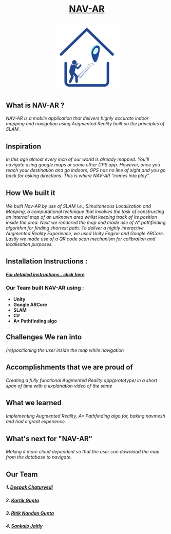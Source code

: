 <h1 align=center> <b><u>  NAV-AR  </b></u><br><br>
<img src="https://raw.githubusercontent.com/thisiskartikgupta/NAV-AR/main/static/png/appLogo.png?token=GHSAT0AAAAAABU7TXMTJ2AIMNYNZV6E5H7WYVXP2PQ" width="200px">
</h1>

## What is NAV-AR ?
###### NAV-AR is a mobile application that delivers highly accurate indoor mapping and navigation using Augmented Reality built on the principles of SLAM.

## Inspiration 
######  In this age almost every inch of our world is already mapped. You’ll navigate using google maps or some other GPS app. However, once you reach your destination and go indoors, GPS has no line of sight and you go back for asking directions. This is where NAV-AR “comes into play”.

## How We built it
###### We built Nav-AR by use of SLAM i.e., Simultaneous Localization and Mapping, a computational technique that involves the task of constructing an internal map of an unknown area whilst keeping track of its position inside the area. Next we rendered the map and made use of A* pathfinding algorithm for finding shortest path. To deliver a highly interactive  Augmented Reality Experience, we used Unity Engine and Google ARCore. Lastly we made use of a QR code scan mechanism for calibration and localisation purposes.

## Installation Instructions :
##### [For detailed instructions.. click here](https://github.com/thisiskartikgupta/NAV-AR/blob/main/INSTRUCTIONS_TO_ACCESS.md)

### Our Team built NAV-AR using  :
<ul>
  <li> <b>Unity</b> </li>
  <li> <b>Google ARCore </b> </li>
  <li> <b>SLAM</b></li>
  <li> <b>C# </b></li>
  <li> <b>A* Pathfinding algo</b></li>
</ul>

## Challenges We ran into
###### (re)positioning the user inside the map while navigation 

## Accomplishments that we are proud of 
###### Creating a fully functional Augmented Reality app(prototype) in a short span of time with a explanation video of the same

## What we learned
###### Implementing Augmented Reality, A* Pathfinding algo for, baking navmesh and had a great experience.

## What's next for "NAV-AR"
###### Making it more cloud dependent so that the user can download the map from the database to navigate.


## Our Team
##### 1. [Deepak Chaturvedi](https://github.com/thedeepakchaturvedi)
##### 2. [Kartik Gupta](https://github.com/thisiskartikgupta)
##### 3. [Ritik Nandan Gupta](https://github.com/Ritik565)
##### 4. [Sankalp Jaitly](https://github.com/bardrock01)
